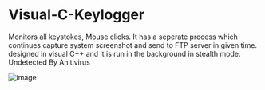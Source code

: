 # Visual-C-Keylogger
Monitors all keystokes, Mouse clicks. It has a seperate process which continues capture system screenshot and send to FTP server in given time. designed in visual C++ and it is run in the background in stealth mode. Undetected By Anitivirus

![image](https://user-images.githubusercontent.com/92847004/138413387-7d35658d-a806-4fba-9188-255693da9045.png)
